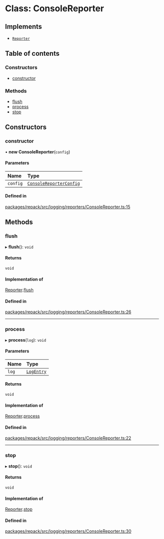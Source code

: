 # Class: ConsoleReporter

## Implements

- [`Reporter`](../interfaces/Reporter.md)

## Table of contents

### Constructors

- [constructor](./ConsoleReporter.md#constructor)

### Methods

- [flush](./ConsoleReporter.md#flush)
- [process](./ConsoleReporter.md#process)
- [stop](./ConsoleReporter.md#stop)

## Constructors

### constructor

• **new ConsoleReporter**(`config`)

#### Parameters

| Name | Type |
| :------ | :------ |
| `config` | [`ConsoleReporterConfig`](../interfaces/ConsoleReporterConfig.md) |

#### Defined in

[packages/repack/src/logging/reporters/ConsoleReporter.ts:15](https://github.com/callstack/repack/blob/1d9a1bb/packages/repack/src/logging/reporters/ConsoleReporter.ts#L15)

## Methods

### flush

▸ **flush**(): `void`

#### Returns

`void`

#### Implementation of

[Reporter](../interfaces/Reporter.md).[flush](../interfaces/Reporter.md#flush)

#### Defined in

[packages/repack/src/logging/reporters/ConsoleReporter.ts:26](https://github.com/callstack/repack/blob/1d9a1bb/packages/repack/src/logging/reporters/ConsoleReporter.ts#L26)

___

### process

▸ **process**(`log`): `void`

#### Parameters

| Name | Type |
| :------ | :------ |
| `log` | [`LogEntry`](../interfaces/LogEntry.md) |

#### Returns

`void`

#### Implementation of

[Reporter](../interfaces/Reporter.md).[process](../interfaces/Reporter.md#process)

#### Defined in

[packages/repack/src/logging/reporters/ConsoleReporter.ts:22](https://github.com/callstack/repack/blob/1d9a1bb/packages/repack/src/logging/reporters/ConsoleReporter.ts#L22)

___

### stop

▸ **stop**(): `void`

#### Returns

`void`

#### Implementation of

[Reporter](../interfaces/Reporter.md).[stop](../interfaces/Reporter.md#stop)

#### Defined in

[packages/repack/src/logging/reporters/ConsoleReporter.ts:30](https://github.com/callstack/repack/blob/1d9a1bb/packages/repack/src/logging/reporters/ConsoleReporter.ts#L30)
